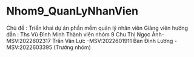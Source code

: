 # Nhom9_QuanLyNhanVien
Chủ đề : Triển khai dự án phần mềm quản lý nhân viên
Giảng viên hướng dẫn : Ths Vũ Đình Minh
Thành viên nhóm 9
Chu Thị Ngọc Ánh-MSV:2022602317
Trần Văn Lực    -MSV:2022601911
Bàn Đình Lương  -MSV:2022603395 (Trưởng nhóm)
